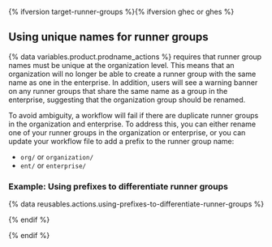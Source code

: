 
{% ifversion target-runner-groups %}{% ifversion ghec or ghes %}

## Using unique names for runner groups

{% data variables.product.prodname_actions %} requires that runner group names must be unique at the organization level. This means that an organization will no longer be able to create a runner group with the same name as one in the enterprise. In addition, users will see a warning banner on any runner groups that share the same name as a group in the enterprise, suggesting that the organization group should be renamed.

To avoid ambiguity, a workflow will fail if there are duplicate runner groups in the organization and enterprise. To address this, you can either rename one of your runner groups in the organization or enterprise, or you can update your workflow file to add a prefix to the runner group name:

* `org/` or `organization/`
* `ent/` or `enterprise/`

### Example: Using prefixes to differentiate runner groups

{% data reusables.actions.using-prefixes-to-differentiate-runner-groups %}

{% endif %}

{% endif %}
